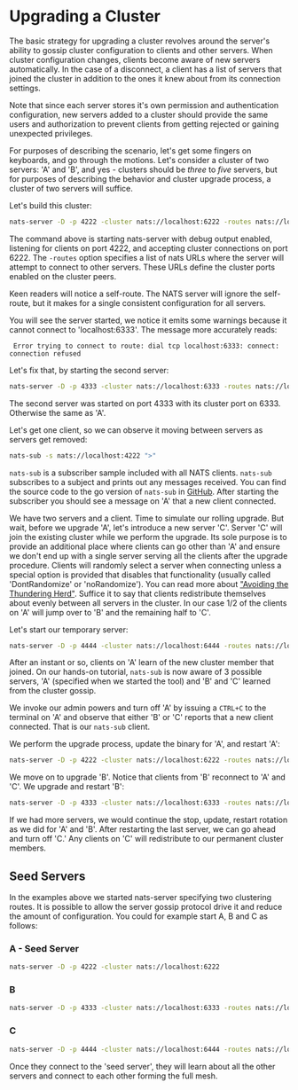 # Upgrading a Cluster

The basic strategy for upgrading a cluster revolves around the server's ability to gossip cluster configuration to clients and other servers. When cluster configuration changes, clients become aware of new servers automatically. In the case of a disconnect, a client has a list of servers that joined the cluster in addition to the ones it knew about from its connection settings.

Note that since each server stores it's own permission and authentication configuration, new servers added to a cluster should provide the same users and authorization to prevent clients from getting rejected or gaining unexpected privileges.

For purposes of describing the scenario, let's get some fingers on keyboards, and go through the motions. Let's consider a cluster of two servers: 'A' and 'B', and yes - clusters should be _three_ to _five_ servers, but for purposes of describing the behavior and cluster upgrade process, a cluster of two servers will suffice.

Let's build this cluster:

```bash
nats-server -D -p 4222 -cluster nats://localhost:6222 -routes nats://localhost:6222,nats://localhost:6333
```

The command above is starting nats-server with debug output enabled, listening for clients on port 4222, and accepting cluster connections on port 6222. The `-routes` option specifies a list of nats URLs where the server will attempt to connect to other servers. These URLs define the cluster ports enabled on the cluster peers.

Keen readers will notice a self-route. The NATS server will ignore the self-route, but it makes for a single consistent configuration for all servers.

You will see the server started, we notice it emits some warnings because it cannot connect to 'localhost:6333'. The message more accurately reads:

```text
 Error trying to connect to route: dial tcp localhost:6333: connect: connection refused
```

Let's fix that, by starting the second server:

```bash
nats-server -D -p 4333 -cluster nats://localhost:6333 -routes nats://localhost:6222,nats://localhost:6333
```

The second server was started on port 4333 with its cluster port on 6333. Otherwise the same as 'A'.

Let's get one client, so we can observe it moving between servers as servers get removed:

```bash
nats-sub -s nats://localhost:4222 ">"
```

`nats-sub` is a subscriber sample included with all NATS clients. `nats-sub` subscribes to a subject and prints out any messages received. You can find the source code to the go version of `nats-sub` in [GitHub](https://github.com/nats-io/nats.go/tree/master/examples). After starting the subscriber you should see a message on 'A' that a new client connected.

We have two servers and a client. Time to simulate our rolling upgrade. But wait, before we upgrade 'A', let's introduce a new server 'C'. Server 'C' will join the existing cluster while we perform the upgrade. Its sole purpose is to provide an additional place where clients can go other than 'A' and ensure we don't end up with a single server serving all the clients after the upgrade procedure. Clients will randomly select a server when connecting unless a special option is provided that disables that functionality \(usually called 'DontRandomize' or 'noRandomize'\). You can read more about ["Avoiding the Thundering Herd"](). Suffice it to say that clients redistribute themselves about evenly between all servers in the cluster. In our case 1/2 of the clients on 'A' will jump over to 'B' and the remaining half to 'C'.

Let's start our temporary server:

```bash
nats-server -D -p 4444 -cluster nats://localhost:6444 -routes nats://localhost:6222,nats://localhost:6333
```

After an instant or so, clients on 'A' learn of the new cluster member that joined. On our hands-on tutorial, `nats-sub` is now aware of 3 possible servers, 'A' \(specified when we started the tool\) and 'B' and 'C' learned from the cluster gossip.

We invoke our admin powers and turn off 'A' by issuing a `CTRL+C` to the terminal on 'A' and observe that either 'B' or 'C' reports that a new client connected. That is our `nats-sub` client.

We perform the upgrade process, update the binary for 'A', and restart 'A':

```bash
nats-server -D -p 4222 -cluster nats://localhost:6222 -routes nats://localhost:6222,nats://localhost:6333
```

We move on to upgrade 'B'. Notice that clients from 'B' reconnect to 'A' and 'C'. We upgrade and restart 'B':

```bash
nats-server -D -p 4333 -cluster nats://localhost:6333 -routes nats://localhost:6222,nats://localhost:6333
```

If we had more servers, we would continue the stop, update, restart rotation as we did for 'A' and 'B'. After restarting the last server, we can go ahead and turn off 'C.' Any clients on 'C' will redistribute to our permanent cluster members.

## Seed Servers

In the examples above we started nats-server specifying two clustering routes. It is possible to allow the server gossip protocol drive it and reduce the amount of configuration. You could for example start A, B and C as follows:

### A - Seed Server

```bash
nats-server -D -p 4222 -cluster nats://localhost:6222
```

### B

```bash
nats-server -D -p 4333 -cluster nats://localhost:6333 -routes nats://localhost:6222
```

### C

```bash
nats-server -D -p 4444 -cluster nats://localhost:6444 -routes nats://localhost:6222
```

Once they connect to the 'seed server', they will learn about all the other servers and connect to each other forming the full mesh.

